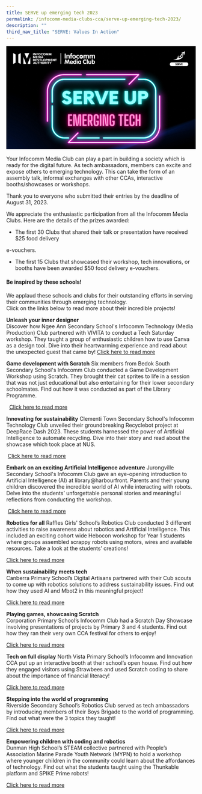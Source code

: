 ```yaml
---
title: SERVE up emerging tech 2023
permalink: /infocomm-media-clubs-cca/serve-up-emerging-tech-2023/
description: ""
third_nav_title: "SERVE: Values In Action"
---
```

![](/images/serve%20up%20website.png)

Your Infocomm Media Club can play a part in building a society which is ready for the digital future. As tech ambassadors, members can excite and expose others to emerging technology. This can take the form of an assembly talk, informal exchanges with other CCAs, interactive booths/showcases or workshops.

Thank you to everyone who submitted their entries by the deadline of August 31, 2023.

We appreciate the enthusiastic participation from all the Infocomm Media Clubs. Here are the details of the prizes awarded:

* The first 30 Clubs that shared their talk or presentation have received $25 food delivery

e-vouchers.

* The first 15 Clubs that showcased their workshop, tech innovations, or booths have been awarded $50 food delivery e-vouchers.
#### Be inspired by these schools! 
We applaud these schools and clubs for their outstanding efforts in serving their communities through emerging technology.<br>
Click on the links below to read more about their incredible projects!
      
**Unleash your inner designer** <br>
Discover how Ngee Ann Secondary School's Infocomm Technology (Media Production) Club partnered with VIVITA to conduct a Tech Saturday workshop. They taught a group of enthusiastic children how to use Canva as a design tool. Dive into their heartwarming experience and read about the unexpected guest that came by! 
[Click here to read more](https://go.gov.sg/serve-up-emerging-tech-nass)


**Game development with Scratch**
Six members from Bedok South Secondary School's Infocomm Club conducted a Game Development Workshop using Scratch. They brought their cat sprites to life in a session that was not just educational but also entertaining for their lower secondary schoolmates. Find out how it was conducted as part of the Library Programme.

&nbsp; [Click here to read more](https://go.gov.sg/serve-up-emerging-tech-bsss)

**Innovating for sustainability**
Clementi Town Secondary School's Infocomm Technology Club unveiled their groundbreaking Recyclebot project at DeepRace Dash 2023. These students harnessed the power of Artificial Intelligence to automate recycling. Dive into their story and read about the showcase which took place at NUS.

&nbsp;[Click here to read more](https://go.gov.sg/serve-up-emerging-tech-ctss)

**Embark on an exciting Artificial Intelligence adventure**
Jurongville Secondary School's Infocomm Club gave an eye-opening introduction to Artificial Intelligence (AI) at library@harbourfront. Parents and their young children discovered the incredible world of AI while interacting with robots. Delve into the students’ unforgettable personal stories and meaningful reflections from conducting the workshop.

&nbsp;[Click here to read more](https://go.gov.sg/serve-up-emerging-tech-jss)

**Robotics for all**
Raffles Girls' School’s Robotics Club conducted 3 different activities to raise awareness about robotics and Artificial Intelligence. This included an exciting cohort wide Hebocon workshop for Year 1 students where groups assembled scrappy robots using motors, wires and available resources. Take a look at the students’ creations!&nbsp;

[Click here to read more](https://go.gov.sg/serve-up-emerging-tech-rgs)

**When sustainability meets tech** <br>
Canberra Primary School’s Digital Artisans partnered with their Cub scouts to come up with robotics solutions to address sustainability issues. Find out how they used AI and Mbot2 in this meaningful project!  
  
[Click here to read more](https://go.gov.sg/serveupcanberra) 
  
**Playing games, showcasing Scratch**&nbsp;  
Corporation Primary School’s Infocomm Club had a Scratch Day Showcase involving presentations of projects by Primary 3 and 4 students. Find out how they ran their very own CCA festival for others to enjoy!  
  
[Click here to read more](https://go.gov.sg/serveupcorporation)  
  
**Tech on full display**
North Vista Primary School’s Infocomm and Innovation CCA put up an interactive booth at their school’s open house. Find out how they engaged visitors using Strawbees and used Scratch coding to share about the importance of financial literacy!  
  
[Click here to read more](https://go.gov.sg/serveupnorthvista)
  
**Stepping into the world of programming**  
Riverside Secondary School’s Robotics Club served as tech ambassadors by introducing members of their Boys Brigade to the world of programming. Find out what were the 3 topics they taught!  
  
[Click here to read more](https://go.gov.sg/serveupriverside) 
  
**Empowering children with coding and robotics**  
Dunman High School’s STEAM collective partnered with People’s Association Marine Parade Youth Network (MYPN) to hold a workshop where younger children in the community could learn about the affordances of technology. Find out what the students taught using the Thunkable platform and SPIKE Prime robots!  
  
[Click here to read more](https://go.gov.sg/serveupdunman)